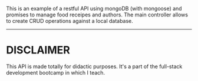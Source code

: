 This is an example of a restful API using mongoDB (with mongoose) and promises to manage food receipes and authors. The main controller allows to create CRUD operations against a local database.

---

# DISCLAIMER
This API is made totally for didactic purposes. It's a part of the full-stack development bootcamp in which I teach. 

